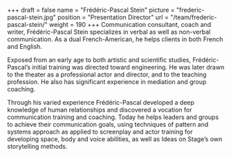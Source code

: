 +++
draft		= false
name		= "Frédéric-Pascal Stein"
picture		= "frederic-pascal-stein.jpg"
position 	= "Presentation Director"
url			= "/team/frederic-pascal-stein/"
weight		= 190
+++
Communication consultant, coach and writer, Frédéric-Pascal Stein specializes in verbal as well as non-verbal communication. As a dual French-American, he helps clients in both French and English.

Exposed from an early age to both artistic and scientific studies, Frédéric-Pascal’s initial training was directed toward engineering. He was later drawn to the theater as a professional actor and director, and to the teaching profession. He also has significant experience in mediation and group coaching.

Through his varied experience Frédéric-Pascal developed a deep knowledge of human relationships and discovered a vocation for communication training and coaching. Today he helps leaders and groups to achieve their communication goals, using techniques of pattern and systems approach as applied to screenplay and actor training for developing space, body and voice abilities, as well as Ideas on Stage’s own storytelling methods.